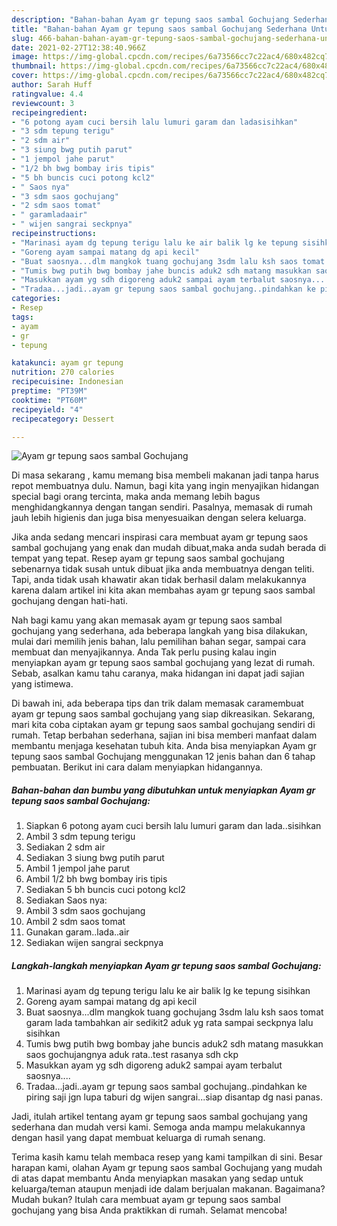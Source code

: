 ```yaml
---
description: "Bahan-bahan Ayam gr tepung saos sambal Gochujang Sederhana Untuk Jualan"
title: "Bahan-bahan Ayam gr tepung saos sambal Gochujang Sederhana Untuk Jualan"
slug: 466-bahan-bahan-ayam-gr-tepung-saos-sambal-gochujang-sederhana-untuk-jualan
date: 2021-02-27T12:38:40.966Z
image: https://img-global.cpcdn.com/recipes/6a73566cc7c22ac4/680x482cq70/ayam-gr-tepung-saos-sambal-gochujang-foto-resep-utama.jpg
thumbnail: https://img-global.cpcdn.com/recipes/6a73566cc7c22ac4/680x482cq70/ayam-gr-tepung-saos-sambal-gochujang-foto-resep-utama.jpg
cover: https://img-global.cpcdn.com/recipes/6a73566cc7c22ac4/680x482cq70/ayam-gr-tepung-saos-sambal-gochujang-foto-resep-utama.jpg
author: Sarah Huff
ratingvalue: 4.4
reviewcount: 3
recipeingredient:
- "6 potong ayam cuci bersih lalu lumuri garam dan ladasisihkan"
- "3 sdm tepung terigu"
- "2 sdm air"
- "3 siung bwg putih parut"
- "1 jempol jahe parut"
- "1/2 bh bwg bombay iris tipis"
- "5 bh buncis cuci potong kcl2"
- " Saos nya"
- "3 sdm saos gochujang"
- "2 sdm saos tomat"
- " garamladaair"
- " wijen sangrai seckpnya"
recipeinstructions:
- "Marinasi ayam dg tepung terigu lalu ke air balik lg ke tepung sisihkan"
- "Goreng ayam sampai matang dg api kecil"
- "Buat saosnya...dlm mangkok tuang gochujang 3sdm lalu ksh saos tomat garam lada tambahkan air sedikit2 aduk yg rata sampai seckpnya lalu sisihkan"
- "Tumis bwg putih bwg bombay jahe buncis aduk2 sdh matang masukkan saos gochujangnya aduk rata..test rasanya sdh ckp"
- "Masukkan ayam yg sdh digoreng aduk2 sampai ayam terbalut saosnya...."
- "Tradaa...jadi..ayam gr tepung saos sambal gochujang..pindahkan ke piring saji jgn lupa taburi dg wijen sangrai...siap disantap dg nasi panas."
categories:
- Resep
tags:
- ayam
- gr
- tepung

katakunci: ayam gr tepung 
nutrition: 270 calories
recipecuisine: Indonesian
preptime: "PT39M"
cooktime: "PT60M"
recipeyield: "4"
recipecategory: Dessert

---
```



![Ayam gr tepung saos sambal Gochujang](https://img-global.cpcdn.com/recipes/6a73566cc7c22ac4/680x482cq70/ayam-gr-tepung-saos-sambal-gochujang-foto-resep-utama.jpg)

Di masa  sekarang , kamu memang bisa membeli makanan jadi tanpa harus repot membuatnya dulu. Namun, bagi kita yang ingin menyajikan hidangan special bagi orang tercinta, maka anda memang lebih bagus menghidangkannya dengan tangan sendiri. Pasalnya, memasak di rumah jauh lebih higienis dan juga bisa menyesuaikan dengan selera keluarga.

Jika anda sedang mencari inspirasi cara membuat ayam gr tepung saos sambal gochujang yang enak dan mudah dibuat,maka anda sudah berada di tempat yang tepat. Resep ayam gr tepung saos sambal gochujang  sebenarnya tidak susah untuk dibuat jika anda membuatnya dengan teliti. Tapi, anda tidak usah khawatir akan tidak berhasil dalam melakukannya 
karena dalam artikel ini kita akan membahas ayam gr tepung saos sambal gochujang dengan hati-hati.  



Nah bagi kamu yang akan memasak ayam gr tepung saos sambal gochujang yang sederhana, ada beberapa langkah yang bisa dilakukan, mulai dari memilih jenis bahan, lalu pemilihan bahan segar, sampai cara membuat dan menyajikannya. Anda Tak perlu pusing kalau ingin menyiapkan ayam gr tepung saos sambal gochujang yang lezat di rumah. Sebab, asalkan kamu  tahu caranya, maka hidangan ini dapat jadi sajian yang istimewa.

Di bawah ini, ada beberapa tips dan trik dalam memasak caramembuat ayam gr tepung saos sambal gochujang yang siap dikreasikan. Sekarang, mari kita coba ciptakan ayam gr tepung saos sambal gochujang sendiri di rumah. Tetap berbahan sederhana, sajian ini bisa memberi manfaat dalam membantu menjaga kesehatan tubuh kita. Anda bisa menyiapkan Ayam gr tepung saos sambal Gochujang menggunakan 12 jenis bahan dan 6 tahap pembuatan. Berikut ini cara dalam menyiapkan hidangannya.

<!--inarticleads1-->

##### Bahan-bahan dan bumbu yang dibutuhkan untuk menyiapkan Ayam gr tepung saos sambal Gochujang:

1. Siapkan 6 potong ayam cuci bersih lalu lumuri garam dan lada..sisihkan
1. Ambil 3 sdm tepung terigu
1. Sediakan 2 sdm air
1. Sediakan 3 siung bwg putih parut
1. Ambil 1 jempol jahe parut
1. Ambil 1/2 bh bwg bombay iris tipis
1. Sediakan 5 bh buncis cuci potong kcl2
1. Sediakan  Saos nya:
1. Ambil 3 sdm saos gochujang
1. Ambil 2 sdm saos tomat
1. Gunakan  garam..lada..air
1. Sediakan  wijen sangrai seckpnya




<!--inarticleads2-->

##### Langkah-langkah menyiapkan Ayam gr tepung saos sambal Gochujang:

1. Marinasi ayam dg tepung terigu lalu ke air balik lg ke tepung sisihkan
1. Goreng ayam sampai matang dg api kecil
1. Buat saosnya...dlm mangkok tuang gochujang 3sdm lalu ksh saos tomat garam lada tambahkan air sedikit2 aduk yg rata sampai seckpnya lalu sisihkan
1. Tumis bwg putih bwg bombay jahe buncis aduk2 sdh matang masukkan saos gochujangnya aduk rata..test rasanya sdh ckp
1. Masukkan ayam yg sdh digoreng aduk2 sampai ayam terbalut saosnya....
1. Tradaa...jadi..ayam gr tepung saos sambal gochujang..pindahkan ke piring saji jgn lupa taburi dg wijen sangrai...siap disantap dg nasi panas.




Jadi, itulah artikel tentang  ayam gr tepung saos sambal gochujang  yang sederhana dan mudah versi kami. Semoga anda mampu melakukannya dengan hasil yang dapat membuat keluarga di rumah senang. 

Terima kasih kamu telah membaca resep yang kami tampilkan di sini. Besar harapan kami, olahan  Ayam gr tepung saos sambal Gochujang yang mudah di atas dapat membantu Anda menyiapkan masakan yang sedap untuk keluarga/teman ataupun menjadi ide dalam berjualan makanan. Bagaimana? Mudah bukan? Itulah cara membuat ayam gr tepung saos sambal gochujang yang bisa Anda praktikkan di rumah. Selamat mencoba!

